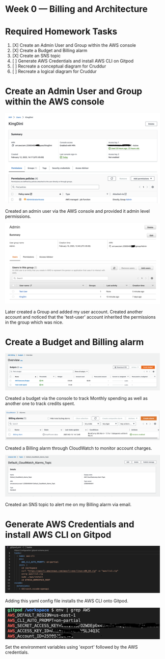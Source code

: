 # Week 0 — Billing and Architecture

# Required Homework Tasks
1. [X] Create an Admin User and Group within the AWS console
2. [X] Create a Budget and Billing alarm
3. [X] Create an SNS topic
4. [ ] Generate AWS Credentials and install AWS CLI on Gitpod
5. [ ] Recreate a conceptual diagram for Cruddur
6. [ ] Recreate a logical diagram for Cruddur


# Create an Admin User and Group within the AWS console 

<img src= ./images/IAMUser.png>

Created an admin user via the AWS console and provided it admin level permissions.

<img src= ./images/IAMGroup.png>

Later created a Group and added my user account. Created another account and noticed that the 'test-user' account inherited the permissions in the group which was nice.



# Create a Budget and Billing alarm

<img src= ./images/Budget.png>

Created a budget via the console to track Monthly spending as well as another one to track credits spent. 


<img src= ./images/BillingAlarm.png>

Created a Billing alarm through CloudWatch to monitor account charges.

<img src= ./images/SNSTopic.png>

Created an SNS topic to alert me on my Billing alarm via email.



# Generate AWS Credentials and install AWS CLI on Gitpod

 <img src= ./images/GitpodConfig.png>

Adding this yaml config file installs the AWS CLI onto Gitpod.



<img src= ./images/CLIVari.png>

Set the environment variables using 'export' followed by the AWS credentials. 







